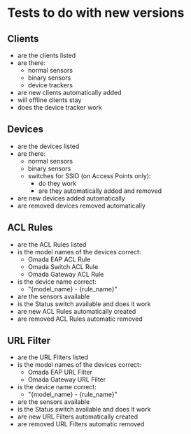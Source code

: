 # Tests to do with new versions

## Clients

- are the clients listed
- are there:
  - normal sensors
  - binary sensors
  - device trackers
- are new clients automatically added
- will offline clients stay
- does the device tracker work

## Devices

- are the devices listed
- are there:
  - normal sensors
  - binary sensors
  - switches for SSID (on Access Points only):
    - do they work
    - are they automatically added and removed
- are new devices added automatically
- are removed devices removed automatically

## ACL Rules

- are the ACL Rules listed
- is the model names of the devices correct:
  - Omada EAP ACL Rule
  - Omada Switch ACL Rule
  - Omada Gateway ACL Rule
- is the device name correct:
  - "{model_name} - {rule_name}"
- are the sensors available
- is the Status switch available and does it work
- are new ACL Rules automatically created
- are removed ACL Rules automatic removed

## URL Filter

- are the URL Filters listed
- is the model names of the devices correct:
  - Omada EAP URL Filter
  - Omada Gateway URL Filter
- is the device name correct:
  - "{model_name} - {rule_name}"
- are the sensors available
- is the Status switch available and does it work
- are new URL Filters automatically created
- are removed URL Filters automatic removed
